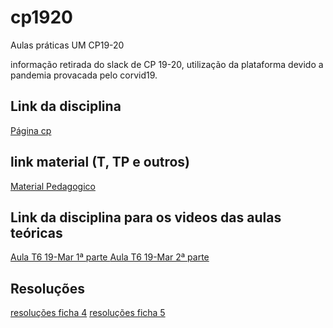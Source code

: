 # cp1920

Aulas práticas UM CP19-20

informação retirada do slack de CP 19-20, utilização da plataforma devido a pandemia provacada pelo corvid19.

## Link da disciplina
[Página cp](http://wiki.di.uminho.pt/twiki/bin/view/Education/CP/WebHome)

## link material (T, TP e outros)
[Material Pedagogico](http://wiki.di.uminho.pt/twiki/bin/view/Education/CP/MaterialPedagogico)

## Link da disciplina para os videos das aulas teóricas

[Aula T6 	19-Mar 	1ª parte ](http://www.di.uminho.pt/~jno/media/CP1920-T6a.mp4)
[Aula T6 	19-Mar 	2ª parte](http://www.di.uminho.pt/~jno/media/CP1920-T6b.mp4)

## Resoluções 

[resoluções ficha 4]()
[resoluções ficha 5]()

